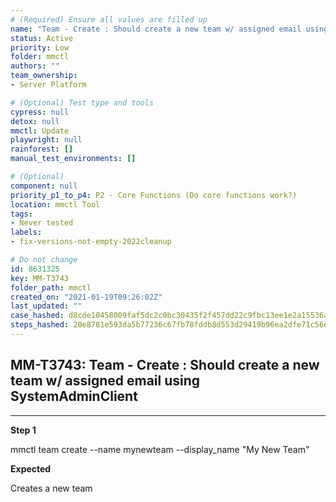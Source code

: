 ```yaml
---
# (Required) Ensure all values are filled up
name: "Team - Create : Should create a new team w/ assigned email using SystemAdminClient"
status: Active
priority: Low
folder: mmctl
authors: ""
team_ownership: 
- Server Platform

# (Optional) Test type and tools
cypress: null
detox: null
mmctl: Update
playwright: null
rainforest: []
manual_test_environments: []

# (Optional)
component: null
priority_p1_to_p4: P2 - Core Functions (Do core functions work?)
location: mmctl Tool
tags: 
- Never tested
labels: 
- fix-versions-not-empty-2022cleanup

# Do not change
id: 8631325
key: MM-T3743
folder_path: mmctl
created_on: "2021-01-19T09:26:02Z"
last_updated: ""
case_hashed: d8cde10458009faf5dc2c0bc30435f2f457dd22c9fbc13ee1e2a15536ab9ab21f21b3c904727ac3dab54899dbb653ec7
steps_hashed: 20e8781e593da5b77236c67fb78fddb8d553d29419b96ea2dfe71c56edabf8f621913eff6a23e37fa52c0f8fde1c6184
---
```


## MM-T3743: Team - Create : Should create a new team w/ assigned email using SystemAdminClient

---

**Step 1**

mmctl team create --name mynewteam --display\_name "My New Team"

**Expected**

Creates a new team
